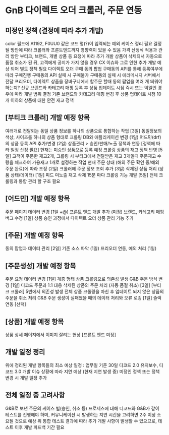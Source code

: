 # GnB 다이렉트 오더 크롤러, 주문 연동

## 미정인 정책 (결정에 따라 추가 개발)
color 필드에 A1192, F0UU0 같은 코드 명(?)이 입력되는 예외 케이스 정리 필요
결정될 방안에 따라 크롤러와 프론트엔드까지 영향력이 있을 수 있음
가격 산정식 적용과 관리 방안
부티크, 브랜드, 개별 상품 등 요청에 따라 추가 개발
상품이 삭제되서 자동으로 품절 취소가 된 뒤, 고객에게 공지가 가지 않을 경우 CX 이슈와 그로 인한 추가 개발 예상 되어 별도 정책 필요
다이렉트 오더 구매 동의 팝업
구매동의 API를 통해 등록여부에 따라 구매진행
구매동의 API 실패 시 구매불가
구매동의 실패 시 에러메시지 서버에서 전달
프리오더, 다이렉트 상품을 장바구니에서 합주문 할때 동의 팝업을 여러 개 띄워야 하는지?
신규 브랜드와 카테고리 매핑 등록 후 상품 업데이트 시점
즉시 또는 익일인 경우에 따라 개발 범위 결정
기존 브랜드와 카테고리 매핑 변경 후 상품 업데이트 시점
10개 이하의 상품에 대한 안전 재고 정책

## [부티크 크롤러] 개발 예정 항목
여러개로 전달되는 동일 상품 정보를 하나의 상품으로 통합하는 작업 [3일]
동일정보의 색상, 사이즈를 하나의 상품 형태로 크롤링
DB와 애플리케이션 변경 (1일)
어드민(drf)의 상품 등록 API 추가/변경 (2일)
상품관리 > 승인/판매/노출 정책과 연동 [정책에 따라 일정 산정 필요]
현재는 미승인 상품으로 등록 예정
크롤링 상품의 재고 정책 반영 [5일]
고객이 주문한 재고2개, 크롤링 시 부티크에서 전달받은 재고 3개일때 주문재고 수량을 체크하여 가용재고 1개로 설정하는 작업 
현재 주문 상태 (해외 주문 확인 중/해외 주문 완료)에 따라 조정 (2일)
크롤러에 주문 정보 조회 추가 (3일)
삭제된 상품 처리 (상품 상태/데이터) [1일]
피드 미노출
재고 삭제
15분 마다 크롤링 기능 개발 [5일]
전체 크롤링과 통합 관리 할 구조 필요

## [어드민] 개발 예정 항목
주문 페이지 데이터 변경 [1일 +@]
프론트 엔드 개발 추가 (미정)
브랜드, 카테고리 매핑 버그 수정 [1일]
상품 승인 과정에서 다이렉트 오더 상품 관리 기능 추가

## [주문] 개발 예정 항목
동의 팝업과 데이터 관리 [2일]
기존 소스 파악 (1일)
프리오더 연동, 예외 처리 (1일)

## [주문생성] 개발 예정 항목
주문 요청 데이터 변경 [1일]
계층 형태 상품 크롤링으로 의존성 발생
G&B 주문 방식 변경 [1일]
디코드 주문과 1:1 대응
삭제된 상품의 주문 처리 (자동 품절 취소) [3일]
[부티크 크롤러] 5번에서 의존성 발생
전체 상품 크롤링을 마친 후 업데이트 되지 않은 상품의 주문을 취소 처리
G&B 주문 생성이 실패했을 때의 데이터 처리와 오류 로깅 [1일]
슬랙 연동 [선택]

## [상품] 개발 예정 항목
상품 상세 페이지에서 이미지 잘리는 현상 [프론트 엔드 미정]


## 개발 일정 정리
  위에 정리된 개발 항목들의 최소 예상 일정 : 업무일 기준 30일
  디코드 2.0 유지보수, 디코드 3.0 개발 이슈 상황에 따라 지연 예상 (현재 지연 발생 중)
  미정인 정책 또는 정책 변경 시 개발 일정 추가

## 전체 일정 중 고려사항
  G&B로 보낸 주문의 케이스 별(승인, 취소 등) 프로세스에 대해 디코드와 G&B가 같이 테스트를 진행해야 하며, 커뮤니케이션 시 발생하는 지연 시간을 고려하면 2주 이상 소요될 것으로 예상
  위 통합 테스트 결과에 따라 추가 개발 사항이 발생할 수 있으므로, 테스트 이후 개발 피드백 기간 필요

